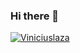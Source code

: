 ### Hi there 👋


[![Viniciuslaza](https://github-readme-stats.vercel.app/api/top-langs/?username=Viniciuslaza&hide=html&layout=compact=true&theme=Merko)](https://github.com/iuricode/)
